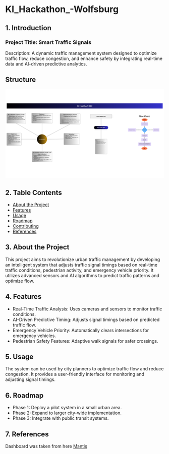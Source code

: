# KI_Hackathon_-Wolfsburg
## 1. Introduction
### Project Title: Smart Traffic Signals  
Description: A dynamic traffic management system designed to optimize traffic flow, reduce congestion, and enhance safety by integrating real-time data and AI-driven predictive analytics.
## Structure
![Alt Text](https://github.com/Ahsanbaloch/KI_Hackathon_-Wolfsburg/blob/main/assets/1.png)

## 2. Table Contents
- [About the Project](#about-the-project)
- [Features](#features)
- [Usage](#usage)
- [Roadmap](#roadmap)
- [Contributing](#contributing)
- [References](#references)
## 3. About the Project
This project aims to revolutionize urban traffic management by developing an intelligent system that adjusts traffic signal timings based on real-time traffic conditions, pedestrian activity, and emergency vehicle priority. It utilizes advanced sensors and AI algorithms to predict traffic patterns and optimize flow.
## 4. Features
- Real-Time Traffic Analysis: Uses cameras and sensors to monitor traffic conditions.
- AI-Driven Predictive Timing: Adjusts signal timings based on predicted traffic flow.
- Emergency Vehicle Priority: Automatically clears intersections for emergency vehicles.
- Pedestrian Safety Features: Adaptive walk signals for safer crossings.
## 5. Usage
The system can be used by city planners to optimize traffic flow and reduce congestion. It provides a user-friendly interface for monitoring and adjusting signal timings.
## 6. Roadmap
- Phase 1: Deploy a pilot system in a small urban area.
- Phase 2: Expand to larger city-wide implementation.
- Phase 3: Integrate with public transit systems.

## 7. References
Dashboard was taken from here
[Mantis](https://themewagon.com/themes/mantis/)
